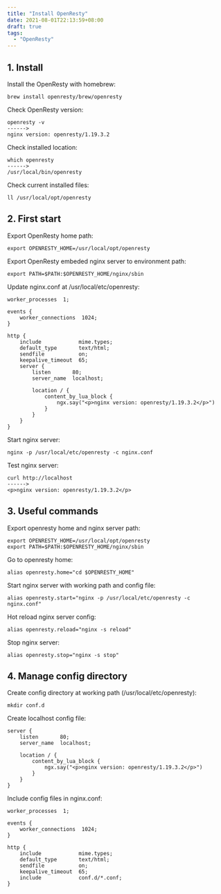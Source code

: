 ```yaml
---
title: "Install OpenResty"
date: 2021-08-01T22:13:59+08:00
draft: true
tags:
  - "OpenResty"
---
```


## 1. Install

Install the OpenResty with homebrew:

```
brew install openresty/brew/openresty
```

Check OpenResty version:

```
openresty -v
------>
nginx version: openresty/1.19.3.2
```

Check installed location:

```
which openresty
------>
/usr/local/bin/openresty
```

Check current installed files:

```
ll /usr/local/opt/openresty
```



## 2. First start

Export OpenResty home path:

```
export OPENRESTY_HOME=/usr/local/opt/openresty
```

Export OpenResty embeded nginx server to environment path:

```
export PATH=$PATH:$OPENRESTY_HOME/nginx/sbin
```

Update nginx.conf at /usr/local/etc/openresty:

```
worker_processes  1;

events {
    worker_connections  1024;
}

http {
    include            mime.types;
    default_type       text/html;
    sendfile           on;
    keepalive_timeout  65;
    server {
        listen       80;
        server_name  localhost;

        location / {
            content_by_lua_block {
                ngx.say("<p>nginx version: openresty/1.19.3.2</p>")
            }
        }
    }
}
```

Start nginx server:

```
nginx -p /usr/local/etc/openresty -c nginx.conf
```

Test nginx server:

```
curl http://localhost
------>
<p>nginx version: openresty/1.19.3.2</p>
```



## 3. Useful commands

Export openresty home and nginx server path:

```
export OPENRESTY_HOME=/usr/local/opt/openresty
export PATH=$PATH:$OPENRESTY_HOME/nginx/sbin
```

Go to openresty home:

```
alias openresty.home="cd $OPENRESTY_HOME"
```

Start nginx server with working path and config file:

```
alias openresty.start="nginx -p /usr/local/etc/openresty -c nginx.conf"
```

Hot reload nginx server config:

```
alias openresty.reload="nginx -s reload"
```

Stop nginx server:

```
alias openresty.stop="nginx -s stop"
```



## 4. Manage config directory

Create config directory at working path (/usr/local/etc/openresty):

```
mkdir conf.d
```

Create localhost config file:

```
server {
    listen       80;
    server_name  localhost;

    location / {
        content_by_lua_block {
            ngx.say("<p>nginx version: openresty/1.19.3.2</p>")
        }
    }
}
```

Include config files in nginx.conf:

```
worker_processes  1;

events {
    worker_connections  1024;
}

http {
    include            mime.types;
    default_type       text/html;
    sendfile           on;
    keepalive_timeout  65;
    include            conf.d/*.conf;
}
```






















